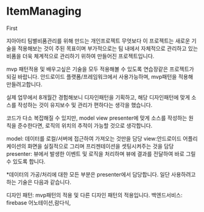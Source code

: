 # ItemManaging
First

지아아티 팀별비품관리를 위해 만드는 개인프로젝트 무엇보다 이 프로젝트는 새로운 기술을 적용해보는 것이 주된 목표이며 부가적으로는 팀 내에서 자체적으로 관리하고 있는 비품을 더욱 체계적으로 관리하기 위하여 만들어진 프로젝트입니다.

mvp 패턴적용 및 배우고싶은 기술을 모두 적용해볼 수 있도록 연습장같은 프로젝트가 되길 바랍니다. 안드로이드 플랫폼/프레임워크에서 사용가능하며, mvp패턴을 적용해 만들려고합니다.

실제 업무에서 8개월간 경험해보니 디자인패턴을 기획하고, 해당 디자인패턴에 맞게 소스를 작성하는 것이 유지보수 및 관리가 편하다는 생각을 했습니다.

코드가 다소 복잡해질 수 있지만, model view presenter에 맞게 소스를 작성하는 원칙을 준수한다면, 로직의 위치의 추적이 가능할 것으로 생각합니다.

model: 데이터를 로컬/서버에 접근하여 가져오는 것만을 담당
view:안드로이드 어플리케이션의 화면을 실질적으로 그리며 프리젠테이션을 셋팅시켜주는 것을 담당 presenter: 뷰에서 발생한 이벤트 및 로직을 처리하며 뷰에 결과를 전달하여 바로 그릴 수 있도록 합니다.

*데이터의 가공/처리에 대한 모든 부분은 presenter에서 담당합니다. 일단 사용하려고 하는 기술은 다음과 같습니다.

디자인 패턴: mvp패턴의 적용 및 다른 디자인 패턴의 적용입니다. 백엔드서비스: ‏firebase 어노테이션,람다식,

